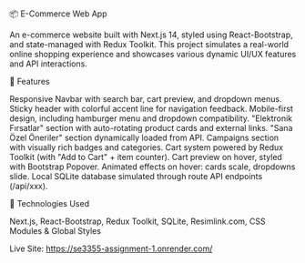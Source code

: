 📦 E-Commerce Web App

An e-commerce website built with Next.js 14, styled using React-Bootstrap, and state-managed with Redux Toolkit. This project simulates a real-world online shopping experience and showcases various dynamic UI/UX features and API interactions.

🚀 Features

Responsive Navbar with search bar, cart preview, and dropdown menus. 
Sticky header with colorful accent line for navigation feedback. 
Mobile-first design, including hamburger menu and dropdown compatibility. 
"Elektronik Fırsatlar" section with auto-rotating product cards and external links. 
"Sana Özel Öneriler" section dynamically loaded from API. 
Campaigns section with visually rich badges and categories. 
Cart system powered by Redux Toolkit (with "Add to Cart" + item counter). 
Cart preview on hover, styled with Bootstrap Popover. 
Animated effects on hover: cards scale, dropdowns slide. 
Local SQLite database simulated through route API endpoints (/api/xxx). 



🧪 Technologies Used

Next.js, React-Bootstrap, Redux Toolkit, SQLite, Resimlink.com, CSS Modules & Global Styles

Live Site: https://se3355-assignment-1.onrender.com/
